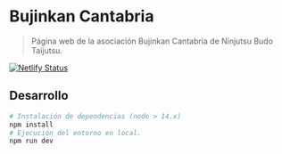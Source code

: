 # Bujinkan Cantabria

> Página web de la asociación Bujinkan Cantabria de Ninjutsu Budo Taijutsu.

[![Netlify Status](https://api.netlify.com/api/v1/badges/49179ca0-00bb-4feb-abe8-51fdf843c9f7/deploy-status)](https://app.netlify.com/sites/bujinkancantabria/deploys)

## Desarrollo

```bash
# Instalación de dependencias (node > 14.x)
npm install
# Ejecución del entorno en local.
npm run dev
```

